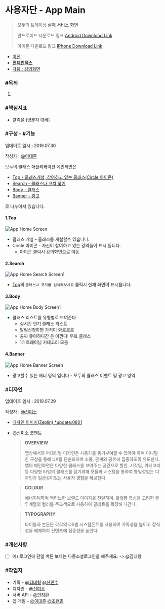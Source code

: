 # 사용자단 - App Main

> 모두의 트레이닝 [실제 서비스 화면](www.modooclass.net)
> 
> 안드로이드 다운로드 링크 [Android Download Link](https://play.google.com/store/apps/details?id=com.modooclass)
> 
> 아이폰 다운로드 링크 [IPhone Download Link](https://itunes.apple.com/app/id1464482964)
>

- [이전](https://github.com/jacob-modoo/modooGuide/tree/master/service)      
- [**전체인덱스**](../class/README.md)     
- [다음 : 강의화면](../ch5_join_class/class/README.md)


### **#목적**

1. 

### #핵심지표

- 클릭율 (방문자 대비)

### **#구성 - #기능**
업데이트 일시 : 2019.07.30

작성자 : [@이대준](https://github.com/DaeJunLee)

모두의 클래스 애플리케이션 메인화면은

- [Top - 클래스개설, 참여하고 있는 클래스(Circle 아이콘)](#1Top)
- [Search - 클래스나 코치 찾기](#2Search)
- [Body - 클래스](#3Body)
- [Banner - 광고](#4Banner)

로 나누어져 있습니다.


#### 1.Top
![App Home Screen](./img/home1.jpg)

- 클래스 개설 - 클래스를 개설할수 있습니다.
-  Circle 아이콘 - 자신이 참여하고 있는 강의들이 표시 됩니다.
   - 아이콘 클릭시 강의화면으로 이동
#### 2.Search

![App Home Search Screen1](./img/search/search1.jpg)
- [Top](#1.Top)의 `클래스나 코치를 검색해보세요` 클릭시 현재 화면이 표시됩니다.

#### 3.Body

![App Home Body Screen1](./img/home2.jpg)
<!--![App Home Body Screen2](./img/home3.jpg)-->
<!--![App Home Body Screen3](./img/home4.jpg)-->
<!--![App Home Body Screen4](./img/home5.jpg)-->
- 클래스 리스트를 유형별로 보여준다
  - 실시간 인기 클래스 리스트
  - 알림신청하면 가격이 와르르르
  - 공짜 좋아하다간 돈 아낀다! 무료 클래스
  - 1:1 트래이닝 카테고리 모음
   
#### 4.Banner

![App Home Banner Screen](./img/home_banner.jpg)
- 광고할수 있는 배너 영역 입니다 - 모두의 클래스 이벤트 및 광고 영역

### **#디자인**
업데이트 일시 : 2019.07.29

작성자 : [@신미소](https://github.com/meeso-modoo)

- [디자인 이미지(Zeplin) *update:0801](https://app.zeplin.io/project/5d414079bfc64e0d78ff6434/dashboard?seid=5d4143c5b0d72a455b1be280)

- [@신미소](https://github.com/meeso-modoo)  코멘트

  > **OVERVIEW**
  >
  > 앱상에서의 머테리얼 디자인은 사용자를 동기부여할 수 있어야 하며 미니멀한 구성을 통해 UX를 단순화하여 소통, 관계와 공유에 집중하도록 유도한다. 
앱의 메인화면은 다양한 클래스를 보여주는 공간으로 할인, 시작일, 카테고리등 다양한 타입의 클래스를 담기위해 모듈화 시스템을 통하여 통일성있는 디자인과 일관성이있는 사용자 경험을 제공한다.
  
  > **COLOUR**
  >
  > 에너지틱하며 액티브한 브랜드 이미지를 전달하며, 플랫폼 특성을 고려한 블루계열의 컬러를 주조색으로 사용하여 팔레트를 확장해 나간다.
  
  > **TYPOGRAPHY**
  >
  > 타이틀과 본문은 각각의 OS별 시스템폰트를 사용하여 가독성을 높이고 장식성을 배제하여 컨텐츠에 집중성을 높인다.


### #개선사항

- [ ] 예) 로그인에 단일 버튼 보다는 다중소셜로그인을 해주세요. -> @김대형


### **#작업자**

- 기획 - [@김대형](https://github.com/jacob-modoo) [@신민수](https://github.com/minsoo-modoo)
- 디자인 - [@신미소](https://github.com/meeso-modoo)
- 서버 API - [@안지환](https://github.com/jihwan-modoo)
- 앱 개발 - [@이대준](https://github.com/DaeJunLee) [@조현민](https://github.com/hyunmin-modoo)
